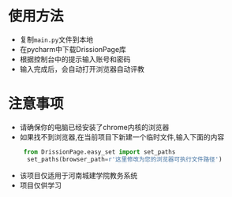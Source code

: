 # 使用方法
- 复制`main.py`文件到本地
- 在pycharm中下载DrissionPage库
- 根据控制台中的提示输入账号和密码
- 输入完成后，会自动打开浏览器自动评教
# 注意事项
- 请确保你的电脑已经安装了chrome内核的浏览器
- 如果找不到浏览器,在当前项目下新建一个临时文件,输入下面的内容
  ```python
   from DrissionPage.easy_set import set_paths
    set_paths(browser_path=r'这里修改为您的浏览器可执行文件路径')
  ```
- 该项目仅适用于河南城建学院教务系统
- 项目仅供学习
  
